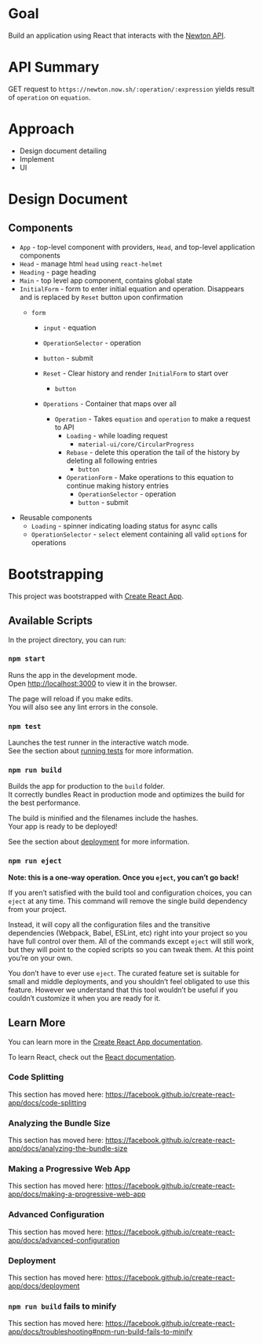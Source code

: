 # Goal

Build an application using React that interacts with the [Newton API](https://github.com/aunyks/newton-api).

# API Summary

GET request to `https://newton.now.sh/:operation/:expression` yields result of `operation` on `equation`.

# Approach

- Design document detailing
- Implement
- UI

# Design Document

## Components

- `App` - top-level component with providers, `Head`, and top-level application components
- `Head` - manage html `head` using `react-helmet`
- `Heading` - page heading
- `Main` - top level app component, contains global state
- `InitialForm` - form to enter initial equation and operation. Disappears and is replaced by `Reset` button upon confirmation
  - `form`

    - `input` - equation
    - `OperationSelector` - operation
    - `button` - submit

    - `Reset` - Clear history and render `InitialForm` to start over
      - `button`
    - `Operations` - Container that maps over all
      - `Operation` - Takes `equation` and `operation` to make a request to API
        - `Loading` - while loading request
          - `material-ui/core/CircularProgress`
        - `Rebase` - delete this operation the tail of the history by deleting all following entries
          - `button`
        - `OperationForm` - Make operations to this equation to continue making history entries
          - `OperationSelector` - operation
          - `button` - submit

* Reusable components
  - `Loading` - spinner indicating loading status for async calls
  - `OperationSelector` - `select` element containing all valid `option`s for operations

# Bootstrapping

This project was bootstrapped with [Create React App](https://github.com/facebook/create-react-app).

## Available Scripts

In the project directory, you can run:

### `npm start`

Runs the app in the development mode.<br>
Open [http://localhost:3000](http://localhost:3000) to view it in the browser.

The page will reload if you make edits.<br>
You will also see any lint errors in the console.

### `npm test`

Launches the test runner in the interactive watch mode.<br>
See the section about [running tests](https://facebook.github.io/create-react-app/docs/running-tests) for more information.

### `npm run build`

Builds the app for production to the `build` folder.<br>
It correctly bundles React in production mode and optimizes the build for the best performance.

The build is minified and the filenames include the hashes.<br>
Your app is ready to be deployed!

See the section about [deployment](https://facebook.github.io/create-react-app/docs/deployment) for more information.

### `npm run eject`

**Note: this is a one-way operation. Once you `eject`, you can’t go back!**

If you aren’t satisfied with the build tool and configuration choices, you can `eject` at any time. This command will remove the single build dependency from your project.

Instead, it will copy all the configuration files and the transitive dependencies (Webpack, Babel, ESLint, etc) right into your project so you have full control over them. All of the commands except `eject` will still work, but they will point to the copied scripts so you can tweak them. At this point you’re on your own.

You don’t have to ever use `eject`. The curated feature set is suitable for small and middle deployments, and you shouldn’t feel obligated to use this feature. However we understand that this tool wouldn’t be useful if you couldn’t customize it when you are ready for it.

## Learn More

You can learn more in the [Create React App documentation](https://facebook.github.io/create-react-app/docs/getting-started).

To learn React, check out the [React documentation](https://reactjs.org/).

### Code Splitting

This section has moved here: https://facebook.github.io/create-react-app/docs/code-splitting

### Analyzing the Bundle Size

This section has moved here: https://facebook.github.io/create-react-app/docs/analyzing-the-bundle-size

### Making a Progressive Web App

This section has moved here: https://facebook.github.io/create-react-app/docs/making-a-progressive-web-app

### Advanced Configuration

This section has moved here: https://facebook.github.io/create-react-app/docs/advanced-configuration

### Deployment

This section has moved here: https://facebook.github.io/create-react-app/docs/deployment

### `npm run build` fails to minify

This section has moved here: https://facebook.github.io/create-react-app/docs/troubleshooting#npm-run-build-fails-to-minify

